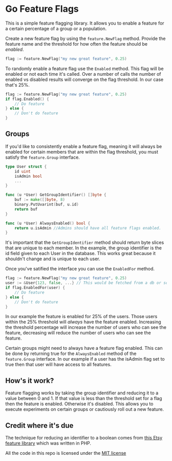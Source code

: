 Go Feature Flags
================

This is a simple feature flagging library. It allows you to enable a feature for a certain percentage of a group or a population.

Create a new feature flag by using the `feature.NewFlag` method. Provide the feature name and the threshold for how often the feature should be *enabled*. 
```go
flag := feature.NewFlag("my new great feature", 0.25)
```

To randomly enable a feature flag use the `Enabled` method. This flag will be enabled or not each time it's called. Over a number of calls the number of enabled vs disabled results will converge on the flag threshold. In our case that's 25%.
```go
flag := feature.NewFlag("my new great feature", 0.25)
if flag.Enabled() {
	// Do feature
} else {
	// Don't do feature
}
```

Groups
------

If you'd like to consistently enable a feature flag, meaning it will always be enabled for certain members that are within the flag threshold, you must satisfy the `feature.Group` interface.
```go
type User struct {
	id uint
	isAdmin bool
	...
}

func (u *User) GetGroupIdentifier() []byte {
	buf := make([]byte, 8)
	binary.PutUvarint(buf, u.id)
	return buf
}

func (u *User) AlwaysEnabled() bool {
	return u.isAdmin //Admins should have all feature flags enabled.
}
```

It's important that the `GetGroupIdentifier` method should return byte slices that are unique to each member. In the example, the group identifier is the id field given to each User in the database. This works great because it shouldn't change and is unique to each user.

Once you've satified the interface you can use the `EnabledFor` method.
```go
flag := feature.NewFlag("my new great feature", 0.25)
user := &User{123, false, ...} // This would be fetched from a db or something
if flag.EnabledFor(user) {
	// Do feature
} else {
	// Don't do feature
}
```

In our example the feature is enabled for 25% of the users. Those users within the 25% threshold will _always_ have the feature enabled. Increasing the threshold percentage will increase the number of users who can see the feature, decreasing will reduce the number of users who can see the feature.

Certain groups might need to always have a feature flag enabled. This can be done by returning true for the `AlwaysEnabled` method of the `feature.Group` interface. In our example if a user has the isAdmin flag set to true then that user will have access to all features.

How's it work?
--------------

Feature flagging works by taking the group identifier and reducing it to a value between 0 and 1. If that value is less than the threshold set for a flag then the feature is enabled. Otherwise it's disabled. This allows you to execute experiments on certain groups or cautiously roll out a new feature.

Credit where it's due
---------------------

The technique for reducing an identifier to a boolean comes from [this Etsy feature library](https://github.com/etsy/feature) which was written in PHP.

All the code in this repo is licensed under the [MIT license](https://opensource.org/licenses/MIT)

